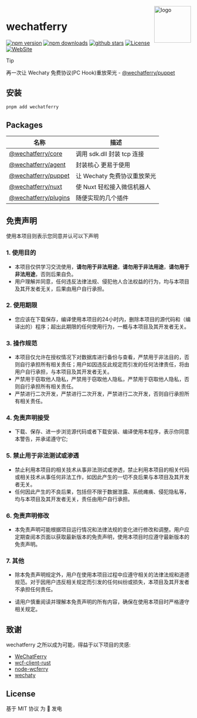 <img src="https://api.iconify.design/unjs:automd.svg" alt="logo" width="100" height="100" align="right" />

# wechatferry

[![npm version][npm-version-src]][npm-version-href]
[![npm downloads][npm-downloads-src]][npm-downloads-href]
[![github stars][github-stars-src]][github-stars-href]
[![License][license-src]][license-href]
[![WebSite][website-src]][website-href]

>[!TIP]
> 再一次让 Wechaty 免费协议(PC Hook)重放荣光 - [@wechatferry/puppet](https://wcferry.netlify.app/integrations/wechaty.html)

## 安装

```bash
pnpm add wechatferry
```

## Packages

|名称|描述|
|---|---|
|[@wechatferry/core](https://github.com/wechatferry/wechatferry/tree/main/packages/core)| 调用 sdk.dll 封装 tcp 连接 |
|[@wechatferry/agent](https://github.com/wechatferry/wechatferry/tree/main/packages/agent)| 封装核心 更易于使用 |
|[@wechatferry/puppet](https://github.com/wechatferry/wechatferry/tree/main/packages/puppet)| 让 Wechaty 免费协议重放荣光 |
|[@wechatferry/nuxt](https://github.com/wechatferry/wechatferry/tree/main/packages/nuxt)| 使 Nuxt 轻松接入微信机器人 |
|[@wechatferry/plugins](https://github.com/wechatferry/wechatferry/tree/main/packages/plugins)| 随便实现的几个插件 |

## 免责声明

使用本项目则表示您同意并认可以下声明

### 1. 使用目的

* 本项目仅供学习交流使用，**请勿用于非法用途**，**请勿用于非法用途**，**请勿用于非法用途**，否则后果自负。
* 用户理解并同意，任何违反法律法规、侵犯他人合法权益的行为，均与本项目及其开发者无关，后果由用户自行承担。

### 2. 使用期限

* 您应该在下载保存，编译使用本项目的24小时内，删除本项目的源代码和（编译出的）程序；超出此期限的任何使用行为，一概与本项目及其开发者无关。

### 3. 操作规范

* 本项目仅允许在授权情况下对数据库进行备份与查看，严禁用于非法目的，否则自行承担所有相关责任；用户如因违反此规定而引发的任何法律责任，将由用户自行承担，与本项目及其开发者无关。
* 严禁用于窃取他人隐私，严禁用于窃取他人隐私，严禁用于窃取他人隐私，否则自行承担所有相关责任。
* 严禁进行二次开发，严禁进行二次开发，严禁进行二次开发，否则自行承担所有相关责任。

### 4. 免责声明接受

* 下载、保存、进一步浏览源代码或者下载安装、编译使用本程序，表示你同意本警告，并承诺遵守它;

### 5. 禁止用于非法测试或渗透

* 禁止利用本项目的相关技术从事非法测试或渗透，禁止利用本项目的相关代码或相关技术从事任何非法工作，如因此产生的一切不良后果与本项目及其开发者无关。
* 任何因此产生的不良后果，包括但不限于数据泄露、系统瘫痪、侵犯隐私等，均与本项目及其开发者无关，责任由用户自行承担。

### 6. 免责声明修改

* 本免责声明可能根据项目运行情况和法律法规的变化进行修改和调整。用户应定期查阅本页面以获取最新版本的免责声明，使用本项目时应遵守最新版本的免责声明。

### 7. 其他

* 除本免责声明规定外，用户在使用本项目过程中应遵守相关的法律法规和道德规范。对于因用户违反相关规定而引发的任何纠纷或损失，本项目及其开发者不承担任何责任。

* 请用户慎重阅读并理解本免责声明的所有内容，确保在使用本项目时严格遵守相关规定。

## 致谢

wechatferry 之所以成为可能，得益于以下项目的灵感:

- [WeChatFerry](https://github.com/lich0821/WeChatFerry)
- [wcf-client-rust](https://github.com/lich0821/wcf-client-rust)
- [node-wcferry](https://github.com/stkevintan/node-wcferry)
- [wechaty](https://github.com/wechaty/wechaty)

## License

基于 MIT 协议 为 💖 发电

[npm-version-src]: https://img.shields.io/npm/v/wechatferry?style=flat&colorA=18181B&colorB=c62828
[npm-version-href]: https://npmjs.com/package/wechatferry
[npm-downloads-src]: https://img.shields.io/npm/dw/wechatferry?style=flat&colorA=18181B&colorB=c62828
[npm-downloads-href]: https://npmjs.com/package/wechatferry
[github-stars-src]: https://img.shields.io/github/stars/wechatferry/wechatferry?style=flat&colorA=18181B&colorB=c62828
[github-stars-href]: https://github.com/wechatferry/wechatferry
[license-src]: https://img.shields.io/github/license/wechatferry/wechatferry.svg?style=flat&colorA=18181B&colorB=c62828
[license-href]: https://github.com/wechatferry/wechatferry/blob/main/LICENSE
[website-src]: https://img.shields.io/badge/文档-Wcferry-18181B?style=flat&colorA=18181B&colorB=c62828
[website-href]: https://wcferry.netlify.app/
